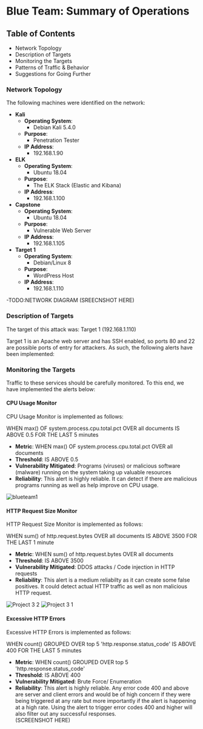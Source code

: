 # Blue Team: Summary of Operations
 
## Table of Contents
- Network Topology
- Description of Targets
- Monitoring the Targets
- Patterns of Traffic & Behavior
- Suggestions for Going Further
 
### Network Topology

The following machines were identified on the network:
- **Kali**
  - **Operating System**:
     - Debian Kali 5.4.0
  - **Purpose**:
     - Penetration Tester
  - **IP Address**:
     - 192.168.1.90
- **ELK**
  - **Operating System**:
     - Ubuntu 18.04
  - **Purpose**:
     - The ELK Stack (Elastic and Kibana)
  - **IP Address**:
     - 192.168.1.100
- **Capstone**
  - **Operating System**:
     - Ubuntu 18.04
  - **Purpose**:
     - Vulnerable Web Server
  - **IP Address**:
     - 192.168.1.105
- **Target 1**
  - **Operating System**:
     - Debian/Linux 8
  - **Purpose**:
     - WordPress Host
  - **IP Address**:
     - 192.168.1.110

-TODO:NETWORK DIAGRAM (SREECNSHOT HERE)
 
### Description of Targets
The target of this attack was: Target 1 (192.168.1.110)
 
Target 1 is an Apache web server and has SSH enabled, so ports 80 and 22 are possible ports of entry for attackers. 
As such, the following alerts have been implemented:
 
### Monitoring the Targets
 
Traffic to these services should be carefully monitored. To this end, we have implemented the alerts below:
 
#### CPU Usage Monitor
 
CPU Usage Monitor is implemented as follows:
 
WHEN max() OF system.process.cpu.total.pct OVER all documents IS ABOVE 0.5 FOR THE LAST 5 minutes
 
  - **Metric**: WHEN max() OF system.process.cpu.total.pct OVER all documents
  - **Threshold**: IS ABOVE 0.5
  - **Vulnerability Mitigated**: Programs (viruses) or malicious software (malware) running on the system taking up valuable resources
  - **Reliability**: This alert is highly reliable. It can detect if there are malicious programs running as well as help improve on CPU usage. 
  
![blueteam1](https://user-images.githubusercontent.com/91024338/143162166-382498c9-510b-4384-ba71-8dc6c8793938.JPG)

  
#### HTTP Request Size Monitor

HTTP Request Size Monitor is implemented as follows:

WHEN sum() of http.request.bytes OVER all documents IS ABOVE 3500 FOR THE LAST 1 minute

  - **Metric**: WHEN sum() of http.request.bytes OVER all documents
  - **Threshold**: IS ABOVE 3500
  - **Vulnerability Mitigated**: DDOS attacks / Code injection in HTTP requests 
  - **Reliability**: This alert is a medium reliabilty as it can create some false positives. It could detect actual HTTP traffic as well as non malicious HTTP request. 
  
![Project 3 2](https://user-images.githubusercontent.com/91024338/143162384-795233e5-09e7-464f-bf5e-566a69b3946f.JPG)
![Project 3 1](https://user-images.githubusercontent.com/91024338/143162341-f6171742-1149-4bd1-bb7a-262100de1a5f.JPG)

#### Excessive HTTP Errors

Excessive HTTP Errors is implemented as follows:

WHEN count() GROUPED OVER top 5 'http.response.status_code' IS ABOVE 400 FOR THE LAST 5 minutes

  - **Metric**: WHEN count() GROUPED OVER top 5 'http.response.status_code'
  - **Threshold**: IS ABOVE 400
  - **Vulnerability Mitigated**: Brute Force/ Enumeration
  - **Reliability**: This alert is highly reliable. Any error code 400 and above are server and client errors and would be of high concern if they were being triggered at any rate but more importantly if the alert is happening at a high rate. Using the alert to trigger error codes 400 and higher will also filter out any successful responses.  
  (SCREENSHOT HERE)
 
 
 
 


